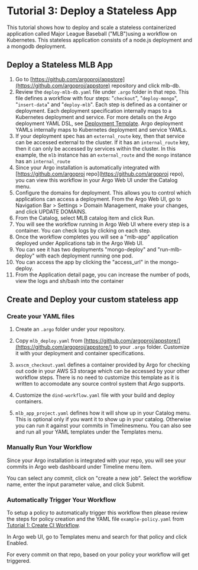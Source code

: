# Tutorial 3: Deploy a Stateless App

This tutorial shows how to deploy and scale a stateless containerized application called Major League Baseball ("MLB")using a workflow on Kubernetes. This stateless application consists of a node.js deployment and a mongodb deployment.

## Deploy a Stateless MLB App

1.  Go to [https://github.com/argoproj/appstore](https://github.com/argoproj/appstore) repository and click mlb-db.
2.  Review the `deploy-mlb-db.yaml` file under `.argo` folder in that repo. This file defines a workflow with four steps: "`checkout`", "`deploy-mongo`", "`insert-data`" and "`deploy-mlb`". Each step is defined as a container or deployment. Each deployment specification internally maps to a Kubernetes deployment and service. For more details on the Argo deployment YAML DSL, see [Deployment Template](#/docs;doc=yaml%2Fdeployment_template.md). Argo deployment YAMLs internally maps to Kubernetes deployment and service YAMLs.
3.  If your deployment spec has an `external_route` key, then that service can be accessed external to the cluster. If it has an `internal_route` key, then it can only be accessed by services within the cluster. In this example, the `mlb` instance has an `external_route` and the `mongo` instance has an `internal_route`
4.  Since your Argo installation is automatically integrated with [https://github.com/argoproj repo](https://github.com/argoproj repo), you can view this workflow in your Argo Web UI under the Catalog menu.
5.  Configure the domains for deployment. This allows you to control which applications can access a deployment. From the Argo Web UI, go to Navigation Bar > Settings > Domain Management, make your changes, and click UPDATE DOMAINS.
6.  From the Catalog, select MLB catalog item and click Run.
7.  You will see the workflow running in Argo Web UI where every step is a container. You can check logs by clicking on each step.
8.  Once the workflow completes you will see a "mlb-app" application deployed under Applications tab in the Argo Web UI.
9.  You can see it has two deployments "mongo-deploy" and "run-mlb-deploy" with each deployment running one pod.
10.  You can access the app by clicking the "access_url" in the mongo-deploy.
11.  From the Application detail page, you can increase the number of pods, view the logs and sh/bash into the container

## Create and Deploy your custom stateless app

### Create your YAML files

1.  Create an `.argo` folder under your repository.
2.  Copy `mlb_deploy.yaml` from [https://github.com/argoproj/appstore/](https://github.com/argoproj/appstore/) to your `.argo` folder. Customize it with your deployment and container specifications.

3.  `axscm_checkout.yaml` defines a container provided by Argo for checking out code in your AWS S3 storage which can be accessed by your other workflow steps. There is no need to customize this template as it is written to accomodate any source control system that Argo supports.
4.  Customize the `dind-workflow.yaml` file with your build and deploy containers.
5.  `mlb_app_project.yaml` defines how it will show up in your Catalog menu. This is optional only if you want it to show up in your catalog. Otherwise you can run it against your commits in Timelinesmenu. You can also see and run all your YAML templates under the Templates menu.

### Manually Run Your Workflow

Since your Argo installation is integrated with your repo, you will see your commits in Argo web dashboard under Timeline menu item.

You can select any commit, click on "create a new job". Select the workflow name, enter the input parameter value, and click Submit.

### Automatically Trigger Your Workflow

To setup a policy to automatically trigger this workflow then please review the steps for policy creation and the YAML file `example-policy.yaml` from [Tutorial 1: Create CI Workflow](#/docs;doc=yaml%2Fargo_tutorial_1_create_ci_workflow.md).

In Argo web UI, go to Templates menu and search for that policy and click Enabled.

For every commit on that repo, based on your policy your workflow will get triggered.
